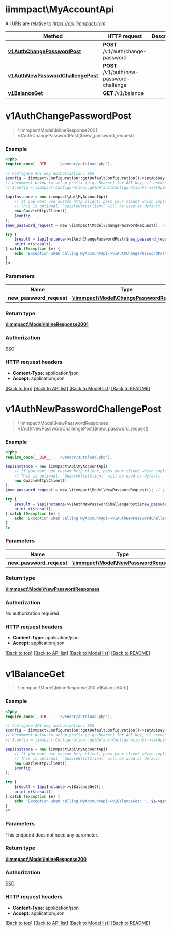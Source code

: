 # iimmpact\MyAccountApi

All URIs are relative to *https://api.iimmpact.com*

Method | HTTP request | Description
------------- | ------------- | -------------
[**v1AuthChangePasswordPost**](MyAccountApi.md#v1AuthChangePasswordPost) | **POST** /v1/auth/change-password | 
[**v1AuthNewPasswordChallengePost**](MyAccountApi.md#v1AuthNewPasswordChallengePost) | **POST** /v1/auth/new-password-challenge | 
[**v1BalanceGet**](MyAccountApi.md#v1BalanceGet) | **GET** /v1/balance | 


# **v1AuthChangePasswordPost**
> \iimmpact\Model\InlineResponse2001 v1AuthChangePasswordPost($new_password_request)



### Example
```php
<?php
require_once(__DIR__ . '/vendor/autoload.php');

// Configure API key authorization: SSO
$config = iimmpact\Configuration::getDefaultConfiguration()->setApiKey('Authorization', 'YOUR_API_KEY');
// Uncomment below to setup prefix (e.g. Bearer) for API key, if needed
// $config = iimmpact\Configuration::getDefaultConfiguration()->setApiKeyPrefix('Authorization', 'Bearer');

$apiInstance = new iimmpact\Api\MyAccountApi(
    // If you want use custom http client, pass your client which implements `GuzzleHttp\ClientInterface`.
    // This is optional, `GuzzleHttp\Client` will be used as default.
    new GuzzleHttp\Client(),
    $config
);
$new_password_request = new \iimmpact\Model\ChangePasswordRequest(); // \iimmpact\Model\ChangePasswordRequest | 

try {
    $result = $apiInstance->v1AuthChangePasswordPost($new_password_request);
    print_r($result);
} catch (Exception $e) {
    echo 'Exception when calling MyAccountApi->v1AuthChangePasswordPost: ', $e->getMessage(), PHP_EOL;
}
?>
```

### Parameters

Name | Type | Description  | Notes
------------- | ------------- | ------------- | -------------
 **new_password_request** | [**\iimmpact\Model\ChangePasswordRequest**](../Model/ChangePasswordRequest.md)|  |

### Return type

[**\iimmpact\Model\InlineResponse2001**](../Model/InlineResponse2001.md)

### Authorization

[SSO](../../README.md#SSO)

### HTTP request headers

 - **Content-Type**: application/json
 - **Accept**: application/json

[[Back to top]](#) [[Back to API list]](../../README.md#documentation-for-api-endpoints) [[Back to Model list]](../../README.md#documentation-for-models) [[Back to README]](../../README.md)

# **v1AuthNewPasswordChallengePost**
> \iimmpact\Model\NewPasswordResponses v1AuthNewPasswordChallengePost($new_password_request)



### Example
```php
<?php
require_once(__DIR__ . '/vendor/autoload.php');

$apiInstance = new iimmpact\Api\MyAccountApi(
    // If you want use custom http client, pass your client which implements `GuzzleHttp\ClientInterface`.
    // This is optional, `GuzzleHttp\Client` will be used as default.
    new GuzzleHttp\Client()
);
$new_password_request = new \iimmpact\Model\NewPasswordRequest(); // \iimmpact\Model\NewPasswordRequest | 

try {
    $result = $apiInstance->v1AuthNewPasswordChallengePost($new_password_request);
    print_r($result);
} catch (Exception $e) {
    echo 'Exception when calling MyAccountApi->v1AuthNewPasswordChallengePost: ', $e->getMessage(), PHP_EOL;
}
?>
```

### Parameters

Name | Type | Description  | Notes
------------- | ------------- | ------------- | -------------
 **new_password_request** | [**\iimmpact\Model\NewPasswordRequest**](../Model/NewPasswordRequest.md)|  |

### Return type

[**\iimmpact\Model\NewPasswordResponses**](../Model/NewPasswordResponses.md)

### Authorization

No authorization required

### HTTP request headers

 - **Content-Type**: application/json
 - **Accept**: application/json

[[Back to top]](#) [[Back to API list]](../../README.md#documentation-for-api-endpoints) [[Back to Model list]](../../README.md#documentation-for-models) [[Back to README]](../../README.md)

# **v1BalanceGet**
> \iimmpact\Model\InlineResponse200 v1BalanceGet()



### Example
```php
<?php
require_once(__DIR__ . '/vendor/autoload.php');

// Configure API key authorization: SSO
$config = iimmpact\Configuration::getDefaultConfiguration()->setApiKey('Authorization', 'YOUR_API_KEY');
// Uncomment below to setup prefix (e.g. Bearer) for API key, if needed
// $config = iimmpact\Configuration::getDefaultConfiguration()->setApiKeyPrefix('Authorization', 'Bearer');

$apiInstance = new iimmpact\Api\MyAccountApi(
    // If you want use custom http client, pass your client which implements `GuzzleHttp\ClientInterface`.
    // This is optional, `GuzzleHttp\Client` will be used as default.
    new GuzzleHttp\Client(),
    $config
);

try {
    $result = $apiInstance->v1BalanceGet();
    print_r($result);
} catch (Exception $e) {
    echo 'Exception when calling MyAccountApi->v1BalanceGet: ', $e->getMessage(), PHP_EOL;
}
?>
```

### Parameters
This endpoint does not need any parameter.

### Return type

[**\iimmpact\Model\InlineResponse200**](../Model/InlineResponse200.md)

### Authorization

[SSO](../../README.md#SSO)

### HTTP request headers

 - **Content-Type**: application/json
 - **Accept**: application/json

[[Back to top]](#) [[Back to API list]](../../README.md#documentation-for-api-endpoints) [[Back to Model list]](../../README.md#documentation-for-models) [[Back to README]](../../README.md)

